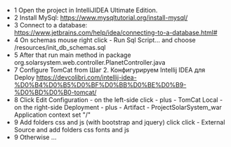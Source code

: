 - 1 Open the project in IntelliJIDEA Ultimate Edition.
- 2 Install MySql: https://www.mysqltutorial.org/install-mysql/
- 3 Connect to a database: https://www.jetbrains.com/help/idea/connecting-to-a-database.html#
- 4 On schemas mouse right click - Run Sql Script... and
choose /resources/init_db_schemas.sql 
- 5 After that run main method  in package org.solarsystem.web.controller.PlanetController.java
- 7 Configure TomCat from Шаг 2. Конфигурируем Intellij IDEA для Deploy 
https://devcolibri.com/intellij-idea-%D0%B4%D0%B5%D0%BF%D0%BB%D0%BE%D0%B9-%D0%BD%D0%B0-tomcat/
- 8 Click Edit Configuration - on the left-side click - plus - TomCat
Local - on the right-side Deployment - plus - Artifact - ProjectSolarSystem_war
Application context set "/"
- 9 Add folders css and js (with bootstrap and jquery) 
click click - External Source and add folders css fonts and js
- 9 Otherwise ...
